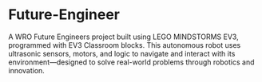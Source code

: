 # Future-Engineer
A WRO Future Engineers project built using LEGO MINDSTORMS EV3, programmed with EV3 Classroom blocks. This autonomous robot uses ultrasonic sensors, motors, and logic to navigate and interact with its environment—designed to solve real-world problems through robotics and innovation.
